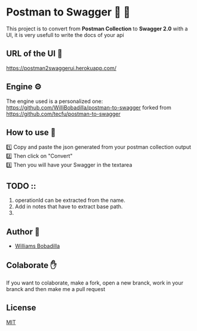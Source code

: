 # Postman to Swagger :wrench: :book:

This project is to convert from **Postman Collection** to **Swagger 2.0** with a UI, it is very usefull to write the docs of your api

## URL of the UI :link:

https://postman2swaggerui.herokuapp.com/

## Engine :gear:

The engine used is a personalized one: https://github.com/WilliBobadilla/postman-to-swagger forked from https://github.com/tecfu/postman-to-swagger

## How to use :page_with_curl:

:one: Copy and paste the json generated from your postman collection output <br>
:two: Then click on "Convert" <br>
:three: Then you will have your Swagger in the textarea

## TODO ::

1. operationId can be extracted from the name.
2. Add in notes that have to extract base path.
3.

## Author :man:

- [Williams Bobadilla](https://github.com/WilliBobadilla)

## Colaborate :raised_hand:

If you want to colaborate, make a fork, open a new branck, work in your branck and then make me a pull request

## License

[MIT](LICENSE)
